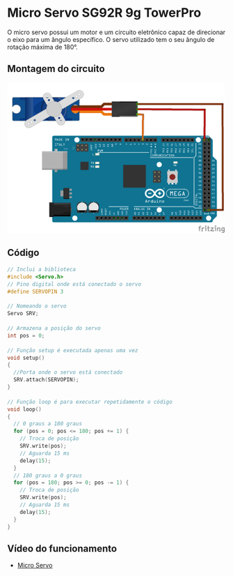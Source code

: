 # Micro Servo SG92R 9g TowerPro

O micro servo possui um motor e um circuito eletrônico capaz de direcionar o eixo para um ângulo específico. O servo utilizado tem o seu ângulo de rotação máxima de 180°.

## Montagem do circuito

<img src = "servo.png" alt = "Circuito servo" width = 500 />          

## Código

```C
// Inclui a biblioteca
#include <Servo.h>
// Pino digital onde está conectado o servo
#define SERVOPIN 3

// Nomeando o servo
Servo SRV;

// Armazena a posição do servo
int pos = 0;

// Função setup é executada apenas uma vez
void setup()
{
  //Porta onde o servo está conectado
  SRV.attach(SERVOPIN);
}

// Função loop é para executar repetidamente o código
void loop()
{
  // 0 graus a 180 graus
  for (pos = 0; pos <= 180; pos += 1) {
    // Troca de posição
    SRV.write(pos);
    // Aguarda 15 ms
    delay(15);
  }
  // 180 graus a 0 graus
  for (pos = 180; pos >= 0; pos -= 1) {
    // Troca de posição
    SRV.write(pos);
    // Aguarda 15 ms
    delay(15);
  }
}
```

## Vídeo do funcionamento 
- [Micro Servo](https://youtu.be/1cqJoaoE0Bc)
